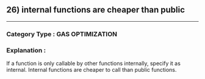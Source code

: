 ## 26) internal functions are cheaper than public


---

### **Category Type** : GAS OPTIMIZATION


### **Explanation** : 

If a function is only callable by other functions internally, specify it as internal. Internal functions are cheaper to call than public functions.


